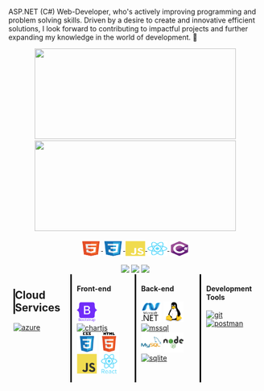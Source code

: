 ASP.NET (C#) Web-Developer, who's actively improving programming and problem solving skills. Driven by a desire to create and innovative efficient solutions, I look forward to contributing to impactful projects and further expanding my knowledge in the world of development. 🚀
 
<div align="center">
<a href="https://github.com/victorgarcia-p">
<img  height="180em" width="400px" margin-right="15px" src="https://github-readme-stats.vercel.app/api?username=victorgarcia-p&show_icons=true&theme=dark&include_all_commits=true&count_private=true"/>
<img  height="180em" width="400px" src="https://github-readme-stats.vercel.app/api/top-langs/?username=victorgarcia-p&layout=compact&langs_count=7&theme=dark"/>
</div>
<div style="display: inline_block" align="center">

<br>
<img align="center" alt="HTML" height="30" width="40" src="https://raw.githubusercontent.com/devicons/devicon/master/icons/html5/html5-original.svg">
<img align="center" alt="CSS" height="30" width="40" src="https://raw.githubusercontent.com/devicons/devicon/master/icons/css3/css3-original.svg">
<img align="center" alt="Js" height="30" width="40" src="https://raw.githubusercontent.com/devicons/devicon/master/icons/javascript/javascript-plain.svg">
<img align="center" alt="React" height="30" width="40" src="https://raw.githubusercontent.com/devicons/devicon/master/icons/react/react-original.svg">
<img align="center" alt="C#" height="30" width="40" src="https://raw.githubusercontent.com/devicons/devicon/master/icons/csharp/csharp-original.svg">
</div>
<br>
<div align="center"> 
<a href="https://instagram.com/victorgarcia.p1994" target="_blank"><img src="https://img.shields.io/badge/-Instagram-%23E4405F?style=for-the-badge&logo=instagram&logoColor=white" target="_blank"></a>
<a href = "mailto:victorgarcia.p@hotmail.com"><img src="https://img.shields.io/badge/-Outlook-%23333?style=for-the-badge&logo=mail&logoColor=white" target="_blank"></a>
<a href="https://www.linkedin.com/in/victor-garcia-989810123/" target="_blank"><img src="https://img.shields.io/badge/-LinkedIn-%230077B5?style=for-the-badge&logo=linkedin&logoColor=white" target="_blank"></a> 
</div>

<div style="display: flex;">

  <!-- Categoria 1 -->
  <div style="margin-right: 20px; padding-left: 10px;">
    <h2 style="border-left: 3px solid #000;">Cloud Services</h2>
    <p align="left"> 
      <a href="https://azure.microsoft.com/en-in/" target="_blank" rel="noreferrer"><img src="https://www.vectorlogo.zone/logos/microsoft_azure/microsoft_azure-icon.svg" alt="azure" width="40" height="40"/></a>
    </p>
  </div>

  <!-- Categoria 2 -->
  <div style="margin-right: 20px; border-left: 3px solid #000; padding-left: 10px;">
    <h4>Front-end</h4>
    <p align="left"> 
      <a href="https://getbootstrap.com" target="_blank" rel="noreferrer"><img src="https://raw.githubusercontent.com/devicons/devicon/master/icons/bootstrap/bootstrap-plain-wordmark.svg" alt="bootstrap" width="40" height="40"/></a>
      <a href="https://www.chartjs.org" target="_blank" rel="noreferrer"><img src="https://www.chartjs.org/media/logo-title.svg" alt="chartjs" width="40" height="40"/></a>
      <a href="https://www.w3schools.com/css/" target="_blank" rel="noreferrer"><img src="https://raw.githubusercontent.com/devicons/devicon/master/icons/css3/css3-original-wordmark.svg" alt="css3" width="40" height="40"/></a>
      <a href="https://www.w3schools.com/html/" target="_blank" rel="noreferrer"><img src="https://raw.githubusercontent.com/devicons/devicon/master/icons/html5/html5-original-wordmark.svg" alt="html5" width="40" height="40"/></a>
      <a href="https://developer.mozilla.org/en-US/docs/Web/JavaScript" target="_blank" rel="noreferrer"><img src="https://raw.githubusercontent.com/devicons/devicon/master/icons/javascript/javascript-original.svg" alt="javascript" width="40" height="40"/></a>
      <a href="https://reactjs.org/" target="_blank" rel="noreferrer"><img src="https://raw.githubusercontent.com/devicons/devicon/master/icons/react/react-original-wordmark.svg" alt="react" width="40" height="40"/></a>
    </p>
  </div>

  <!-- Categoria 3 -->
  <div style="margin-right: 20px; border-left: 3px solid #000; padding-left: 10px;">
    <h4>Back-end</h4>
    <p align="left"> 
      <a href="https://dotnet.microsoft.com/" target="_blank" rel="noreferrer"><img src="https://raw.githubusercontent.com/devicons/devicon/master/icons/dot-net/dot-net-original-wordmark.svg" alt="dotnet" width="40" height="40"/></a>
      <a href="https://www.linux.org/" target="_blank" rel="noreferrer"><img src="https://raw.githubusercontent.com/devicons/devicon/master/icons/linux/linux-original.svg" alt="linux" width="40" height="40"/></a>
      <a href="https://www.microsoft.com/en-us/sql-server" target="_blank" rel="noreferrer"><img src="https://www.svgrepo.com/show/303229/microsoft-sql-server-logo.svg" alt="mssql" width="40" height="40"/></a>
      <a href="https://www.mysql.com/" target="_blank" rel="noreferrer"><img src="https://raw.githubusercontent.com/devicons/devicon/master/icons/mysql/mysql-original-wordmark.svg" alt="mysql" width="40" height="40"/></a>
      <a href="https://nodejs.org" target="_blank" rel="noreferrer"><img src="https://raw.githubusercontent.com/devicons/devicon/master/icons/nodejs/nodejs-original-wordmark.svg" alt="nodejs" width="40" height="40"/></a>
      <a href="https://www.sqlite.org/" target="_blank" rel="noreferrer"><img src="https://www.vectorlogo.zone/logos/sqlite/sqlite-icon.svg" alt="sqlite" width="40" height="40"/></a>
    </p>
  </div>

  <!-- Categoria 4 -->
  <div style="margin-right: 20px; border-left: 3px solid #000; padding-left: 10px;">
    <h4>Development Tools</h4>
    <p align="left"> 
      <a href="https://git-scm.com/" target="_blank" rel="noreferrer"><img src="https://www.vectorlogo.zone/logos/git-scm/git-scm-icon.svg" alt="git" width="40" height="40"/></a>
      <a href="https://postman.com" target="_blank" rel="noreferrer"><img src="https://www.vectorlogo.zone/logos/getpostman/getpostman-icon.svg" alt="postman" width="40" height="40"/></a>
    </p>
  </div>

</div>
